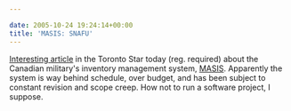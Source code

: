 ```yaml
---

date: 2005-10-24 19:24:14+00:00
title: 'MASIS: SNAFU'
---
```


[Interesting article](http://www.thestar.com/NASApp/cs/ContentServer?pagename=thestar/Layout/Article_Type1&c=Article&cid=1130105407572&call_pageid=970599119419&DPL=IvsNDS%2f7ChAX&tacodalogin=yes) in the Toronto Star today (reg. required) about the Canadian military's inventory management system, [MASIS](http://72.14.207.104/search?q=cache:blPBZK98dbMJ:www.vcds.forces.gc.ca/dgsp/00native/rep-pub/ddm/rpp/rpp05-06/mcp_e.pdf+masis+dod&hl=en&client=firefox-a#21). Apparently the system is way behind schedule, over budget, and has been subject to constant revision and scope creep.  How not to run a software project, I suppose.
